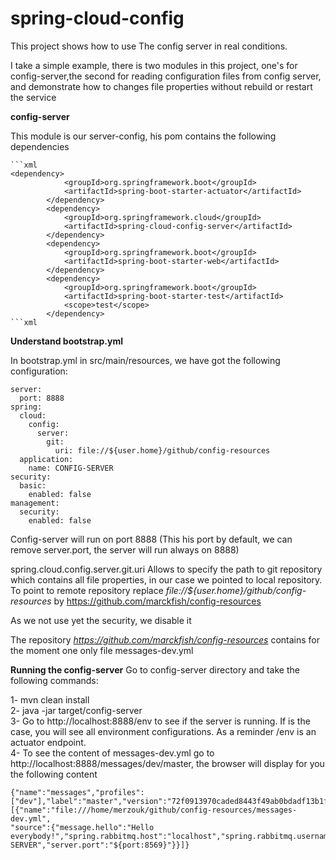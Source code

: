 # spring-cloud-config

This project shows how to use The config server in real conditions.

I take a simple example, there is two modules in this project, one's for config-server,the second for reading configuration files from config server, and demonstrate how to changes file properties without rebuild or restart the service

**config-server**

This module is our server-config, his pom contains the following dependencies

    ```xml 
    <dependency>
    			<groupId>org.springframework.boot</groupId>
    			<artifactId>spring-boot-starter-actuator</artifactId>
    		</dependency>
    		<dependency>
    			<groupId>org.springframework.cloud</groupId>
    			<artifactId>spring-cloud-config-server</artifactId>
    		</dependency>
    		<dependency>
    			<groupId>org.springframework.boot</groupId>
    			<artifactId>spring-boot-starter-web</artifactId>
    		</dependency>
    		<dependency>
    			<groupId>org.springframework.boot</groupId>
    			<artifactId>spring-boot-starter-test</artifactId>
    			<scope>test</scope>
    		</dependency>
    ```xml
    
**Understand bootstrap.yml**

In bootstrap.yml in src/main/resources, we have got the following configuration:

    server:
      port: 8888
    spring:
      cloud:
        config:
          server:
            git:
              uri: file://${user.home}/github/config-resources
      application:
        name: CONFIG-SERVER
    security:
      basic:
        enabled: false
    management:
      security:
        enabled: false

Config-server will run on port 8888 (This his port by default, we can remove server.port, 
the server will run always on 8888)

spring.cloud.config.server.git.uri Allows to specify the path to git repository which contains all file properties, in our case we pointed to local repository.
To point to remote repository replace _file://${user.home}/github/config-resources_ by https://github.com/marckfish/config-resources

As we not use yet the security, we disable it

The repository *https://github.com/marckfish/config-resources* contains for the moment one only file messages-dev.yml

**Running the config-server**
Go to config-server directory and take the following commands:

1- mvn clean install <br/>
2- java -jar target/config-server <br/>
3- Go to http://localhost:8888/env to see if the server is running. If is the case,
you will see all environment configurations. As a reminder /env is an actuator endpoint. <br/>
4- To see the content of messages-dev.yml go to http://localhost:8888/messages/dev/master, the browser will display for you the following content   
    
    {"name":"messages","profiles":["dev"],"label":"master","version":"72f0913970caded8443f49ab0bdadf13b1f9e304","state":null,"propertySources":[{"name":"file:///home/merzouk/github/config-resources/messages-dev.yml",
    "source":{"message.hello":"Hello everybody!","spring.rabbitmq.host":"localhost","spring.rabbitmq.username":"guest","spring.rabbitmq.password":"guest","spring.rabbitmq.port":5672,"spring.cloud.discovery.enabled":true,"spring.cloud.discovery.serviceId":"CONFIG-SERVER","server.port":"${port:8569}"}}]}